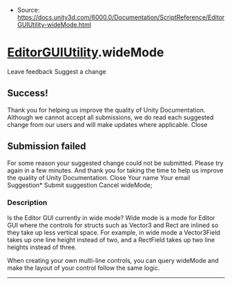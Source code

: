 * Source: https://docs.unity3d.com/6000.0/Documentation/ScriptReference/EditorGUIUtility-wideMode.html

#  [EditorGUIUtility](https://docs.unity3d.com/6000.0/Documentation/ScriptReference/EditorGUIUtility.html).wideMode
Leave feedback
Suggest a change
## Success!
Thank you for helping us improve the quality of Unity Documentation. Although we cannot accept all submissions, we do read each suggested change from our users and will make updates where applicable.
Close
## Submission failed
For some reason your suggested change could not be submitted. Please <a>try again</a> in a few minutes. And thank you for taking the time to help us improve the quality of Unity Documentation.
Close
Your name Your email Suggestion* Submit suggestion
Cancel
wideMode; 
### Description
Is the Editor GUI currently in wide mode?
Wide mode is a mode for Editor GUI where the controls for structs such as Vector3 and Rect are inlined so they take up less vertical space. For example, in wide mode a Vector3Field takes up one line height instead of two, and a RectField takes up two line heights instead of three.  
  
When creating your own multi-line controls, you can query wideMode and make the layout of your control follow the same logic.
* * *
